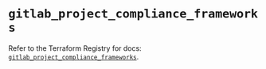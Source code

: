 # `gitlab_project_compliance_frameworks`

Refer to the Terraform Registry for docs: [`gitlab_project_compliance_frameworks`](https://registry.terraform.io/providers/gitlabhq/gitlab/17.6.0/docs/resources/project_compliance_frameworks).
